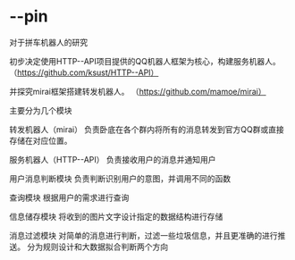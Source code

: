 # --pin
对于拼车机器人的研究

初步决定使用HTTP--API项目提供的QQ机器人框架为核心，构建服务机器人。
（https://github.com/ksust/HTTP--API）

并探究mirai框架搭建转发机器人。
（https://github.com/mamoe/mirai）

主要分为几个模块

转发机器人（mirai）
  负责卧底在各个群内将所有的消息转发到官方QQ群或直接存储在对应位置。

服务机器人（HTTP--API）
  负责接收用户的消息并通知用户

用户消息判断模块
  负责判断识别用户的意图，并调用不同的函数

查询模块
  根据用户的需求进行查询

信息储存模块
  将收到的图片文字设计指定的数据结构进行存储
  
消息过滤模块
  对简单的消息进行判断，过滤一些垃圾信息，并且更准确的进行推送。
    分为规则设计和大数据拟合判断两个方向
